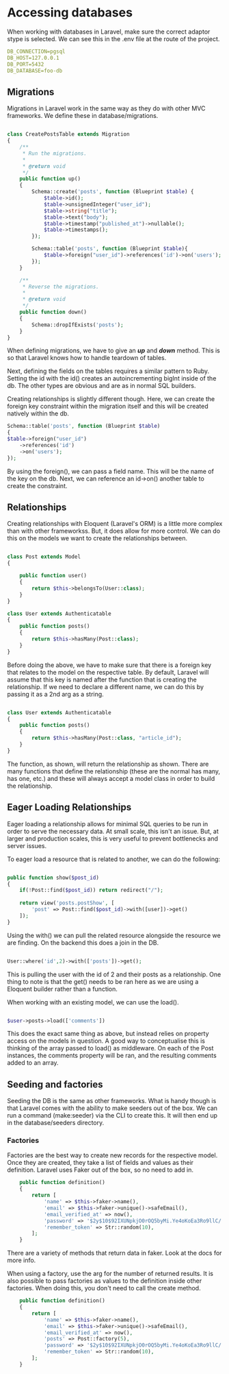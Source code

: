 # Accessing databases

When working with databases in Laravel, make sure the correct adaptor stype is selected. We can see this in the .env file at the route of the project. 

```yaml
DB_CONNECTION=pgsql
DB_HOST=127.0.0.1
DB_PORT=5432
DB_DATABASE=foo-db

```

## Migrations

Migrations in Laravel work in the same way as they do with other MVC frameworks. We define these in database/migrations.

```php

class CreatePostsTable extends Migration
{
    /**
     * Run the migrations.
     *
     * @return void
     */
    public function up()
    {
        Schema::create('posts', function (Blueprint $table) {
            $table->id();
            $table->unsignedInteger("user_id");
            $table->string("title");
            $table->text("body");
            $table->timestamp("published_at")->nullable();
            $table->timestamps();
        });

        Schema::table('posts', function (Blueprint $table){
            $table->foreign("user_id")->references('id')->on('users');
        });
    }

    /**
     * Reverse the migrations.
     *
     * @return void
     */
    public function down()
    {
        Schema::dropIfExists('posts');
    }
}

```

When defining migrations, we have to give an **_up_** and **_down_** method. This is so that Laravel knows how to handle teardown of tables.

Next, defining the fields on the tables requires a similar pattern to Ruby. Setting the id with the id() creates an autoincrementing bigInt inside of the db. The other types are obvious and are as in normal SQL builders.

Creating relationships is slightly different though. Here, we can create the foreign key constraint within the migration itself and this will be created natively within the db.

```php
Schema::table('posts', function (Blueprint $table)
{
$table->foreign("user_id")
    ->references('id')
    ->on('users');
});

```

By using the foreign(), we can pass a field name. This will be the name of the key on the db. Next, we can reference an id->on() another table to create the constraint. 

## Relationships

Creating relationships with Eloquent (Laravel's ORM) is a little more complex than with other frameworkss. But, it does allow for more control. We can do this on the models we want to create the relationships between.

```php

class Post extends Model
{

    public function user()
    {
        return $this->belongsTo(User::class);
    }
}

class User extends Authenticatable
{
    public function posts()
    {
        return $this->hasMany(Post::class);
    }
}


```

Before doing the above, we have to make sure that there is a foreign key that relates to the model on the respective table. By default, Laravel will assume that this key is named after the function that is creating the relationship. If we need to declare a different name, we can do this by passing it as a 2nd arg as a string.

```php

class User extends Authenticatable
{
    public function posts()
    {
        return $this->hasMany(Post::class, "article_id");
    }
}

```

The function, as shown, will return the relationship as shown. There are many functions that define the relationship (these are the normal has many, has one, etc.) and these will always accept a model class in order to build the relationship.

## Eager Loading Relationships

Eager loading a relationship allows for minimal SQL queries to be run in order to serve the necessary data. At small scale, this isn't an issue. But, at larger and production scales, this is very useful to prevent bottlenecks and server issues.

To eager load a resource that is related to another, we can do the following:

```php

public function show($post_id)
{
    if(!Post::find($post_id)) return redirect("/");
    
    return view('posts.postShow', [
        'post' => Post::find($post_id)->with([user])->get()
    ]);
}

```

Using the with() we can pull the related resource alongside the resource we are finding. On the backend this does a join in the DB.

```php

User::where('id',2)->with(['posts'])->get();

```

This is pulling the user with the id of 2 and their posts as a relationship. One thing to note is that the get() needs to be ran here as we are using a Eloquent builder rather than a function.

When working with an existing model, we can use the load().

```php

$user->posts->load(['comments'])

```

This does the exact same thing as above, but instead relies on property access on the models in question. A good way to conceptualise this is thinking of the array passed to load() as middleware. On each of the Post instances, the comments property will be ran, and the resulting comments added to an array.

## Seeding and factories

Seeding the DB is the same as other frameworks. What is handy though is that Laravel comes with the ability to make seeders out of the box. We can run a command (make:seeder) via the CLI to create this. It will then end up in the database/seeders directory.

### Factories

Factories are the best way to create new records for the respective model. Once they are created, they take a list of fields and values as their definition. Laravel uses Faker out of the box, so no need to add in.

```php
    public function definition()
    {
        return [
            'name' => $this->faker->name(),
            'email' => $this->faker->unique()->safeEmail(),
            'email_verified_at' => now(),
            'password' => '$2y$10$92IXUNpkjO0rOQ5byMi.Ye4oKoEa3Ro9llC/.og/at2.uheWG/igi', // password
            'remember_token' => Str::random(10),
        ];
    }

```

There are a variety of methods that return data in faker. Look at the docs for more info.

When using a factory, use the arg for the number of returned results. It is also possible to pass factories as values to the definition inside other factories. When doing this, you don't need to call the create method.

```php
    public function definition()
    {
        return [
            'name' => $this->faker->name(),
            'email' => $this->faker->unique()->safeEmail(),
            'email_verified_at' => now(),
            'posts' => Post::factory(5),
            'password' => '$2y$10$92IXUNpkjO0rOQ5byMi.Ye4oKoEa3Ro9llC/.og/at2.uheWG/igi', // password
            'remember_token' => Str::random(10),
        ];
    }

```